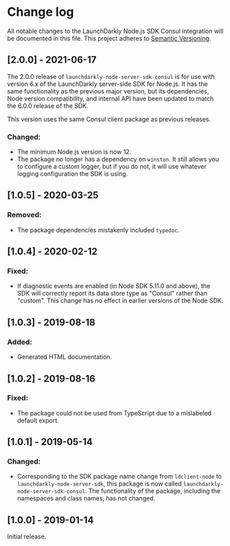 # Change log

All notable changes to the LaunchDarkly Node.js SDK Consul integration will be documented in this file. This project adheres to [Semantic Versioning](http://semver.org).

## [2.0.0] - 2021-06-17
The 2.0.0 release of `launchdarkly-node-server-sdk-consul` is for use with version 6.x of the LaunchDarkly server-side SDK for Node.js. It has the same functionality as the previous major version, but its dependencies, Node version compatibility, and internal API have been updated to match the 6.0.0 release of the SDK.

This version uses the same Consul client package as previous releases.

### Changed:
- The minimum Node.js version is now 12.
- The package no longer has a dependency on `winston`. It still allows you to configure a custom logger, but if you do not, it will use whatever logging configuration the SDK is using.

## [1.0.5] - 2020-03-25
### Removed:
- The package dependencies mistakenly included `typedoc`.

## [1.0.4] - 2020-02-12
### Fixed:
- If diagnostic events are enabled (in Node SDK 5.11.0 and above), the SDK will correctly report its data store type as &#34;Consul&#34; rather than &#34;custom&#34;. This change has no effect in earlier versions of the Node SDK.

## [1.0.3] - 2019-08-18
### Added:
- Generated HTML documentation.

## [1.0.2] - 2019-08-16
### Fixed:
- The package could not be used from TypeScript due to a mislabeled default export.

## [1.0.1] - 2019-05-14
### Changed:
- Corresponding to the SDK package name change from `ldclient-node` to `launchdarkly-node-server-sdk`, this package is now called `launchdarkly-node-server-sdk-consul`. The functionality of the package, including the namespaces and class names, has not changed.

## [1.0.0] - 2019-01-14

Initial release.

